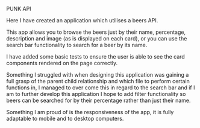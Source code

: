 PUNK API

Here I have created an application which utilises a beers API.

This app allows you to browse the beers just by their name, percentage, description and image (as is displayed on each card), or you can use the search bar functionality to search for a beer by its name.

I have added some basic tests to ensure the user is able to see the card components rendered on the page correctly.

Something I struggled with when designing this application was gaining a full grasp of the parent child relationship and which file to perform certain functions in, I managed to over come this in regard to the search bar and if I am to further develop this application I hope to add filter functionality so beers can be searched for by their percentage rather than just their name.

Something I am proud of is the responsiveness of the app, it is fully adaptable to mobile and to desktop computers.